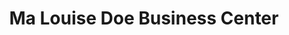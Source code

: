 ---
title: "Ma Louise Doe Business Center"
url: /zwedru/ma-louise-doe-business-center/
shop: greengrocer
---